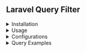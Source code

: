 ## Laravel Query Filter

<details><summary>Installation</summary>
<p>

#### Install the package via composer:

```shell script
composer require marksihor/laravel-query-filter
```

#### Publish the config files (needed if You're willing to change configs):

```shell script
php artisan vendor:publish --provider="LaravelQueryFilter\\LaravelQueryFilterServiceProvider" --tag=config
```

</p>
</details>

<details><summary>Usage</summary>
<p>

#### 1. Add "FiltersQueries" trait to Your Controller.php:

```php
namespace App\Http\Controllers;

...
use LaravelQueryFilter\FiltersQueries;

class Controller extends BaseController
{
    use AuthorizesRequests, DispatchesJobs, ValidatesRequests, FiltersQueries;
}

```

#### 2. Use "$this->filter()" method in Your controllers like in example below:

```php
namespace App\Http\Controllers;

...

class PostController extends Controller
{
    public function index(Request $request): JsonResponse
    {
        $collection = $this->filter(Post::query())->paginate(20);

        return response()->json([
            'data' => $collection
        ]);
    }
}
```

</p>
</details>

<details><summary>Configurations</summary>
<p>

## Filter Settings (configs/laravel_query_filter.php):

#### Model Configuration:

There are two ways to configure Models:

- pass an array of parameters (in this case they will be processed every request)
- pass an anonymous function (in this case extra logic can be provided)

Model settings options (if not provided - the check will not be performed):

- columns - the columns that will be displayed when retrieving records
- relations - the relations that well be allowed to retrieve and filter (empty array - forbids all relations)

```php
[
    ...
    'model_settings' => [
        \App\Models\Post::class => function () {
        if (!auth()->check() || !auth()->user()->isAdmin()) {
            return [
                'columns' => ['id', 'title', 'text', 'user_id'],
                'relations' => ['comments', 'user']
            ];
        }
           return [];
        },
        \App\Models\User::class => [
            'columns' => ['id', 'name', 'email'],
            'relations' => []
        ],
        // class based setting, mast implement FilterSettingsInterface
        \App\Models\Customer::class => \App\Http\Filters\CustomerFilterSettings::class
    ]
]
```

#### Filters Configuration:

The filters of application are listed in the filters array. To disable specific filter, simply delete the corespondent
class from the list. It is easy to add Your own filter:

- Create new filter class in Your application;
- Implement the \LaravelQueryFilter\Filters\FilerInterface interface, and write the logic for the filter;
- Add the created filter to filters list;

#### Publish the config files (needed if You're willing to change configs):

```shell script
php artisan vendor:publish --provider="LaravelQueryFilter\\LaravelQueryFilterServiceProvider" --tag=config
```

</p>
</details>

<details><summary>Query Examples</summary>
<p>

## Filter by column (\LaravelQueryFilter\Filters\ColumnValuesFilter::class)

Exact match:

> example.com/api/posts?name=Post1

String that contains the substring (surround the serchable string with % character):

> example.com/api/posts?text=%hello%

Starts with the substring (put % character to the end of the serchable string):

> example.com/api/posts?text=Error%

Ends with the substring (put % character to the start of the serchable string):

> example.com/api/posts?text=%provident.

Json column filter (same syntax to find contains, starts with, ends with):

> example.com/api/posts?data->name=John <br>
> example.com/api/posts?data__name=John

## Filter by reserved words (\LaravelQueryFilter\Filters\ColumnValuesFilter::class)

Records where value is null:

> example.com/api/posts?status=null

Records where value is not null:

> example.com/api/posts?status=notNull

Records where date is today:

> example.com/api/posts?created_at=today

Records where date is tomorrow:

> example.com/api/posts?created_at=tomorrow

Records where date is yesterday:

> example.com/api/posts?created_at=yesterday

Records where date is day beforeyesterday:

> example.com/api/posts?created_at=day_before_yesterday

Records where date is more than or equal current:

> example.com/api/posts?created_at=future

Records where date is less than or equal current:

> example.com/api/posts?created_at=past

Records where value is more than or equal to:

> example.com/api/posts?likes[from]=100

Records where value is less than or equal to:

> example.com/api/posts?likes[to]=200

Records where value is in the list:

> example.com/api/posts?status[in]=active,disabled

Records where value is not in the list:

> example.com/api/posts?status[not_in]=active,disabled

## Ordering (\LaravelQueryFilter\Filters\OrderFilter::class)

Order by asc:

> example.com/api/posts?orderBy=title&order=asc

Order by desc:

> example.com/api/posts?orderBy=title&order=desc

Order asc/desc (old way):
> example.com/api/posts?id[orderBy]=asc <br>
> example.com/api/posts?id[orderBy]=desc

## Selecting columns (\LaravelQueryFilter\Filters\SelectColumnsFilter::class)

Select columns by provided comma separated values:

> example.com/api/posts?select=id,title

## Retrieving related records (\LaravelQueryFilter\Filters\WithCountRelationsFilter::class)

### Basic

Direct relations by providing comma separated relation names:

> example.com/api/posts?with=comments,user

Nested relations by providing dot separated relationships structure:

> example.com/api/posts?with=comments.user

### Advanced

Direct relations with extra filters (select, order, filter by column):

> example.com/api/posts?with[comments][select]=id,text,post_id&with[comments][orderBy]=id&with[comments][order]=desc&with[comments][text]=%non%

Nested relations with extra filters (select, with):

> example.com/api/posts?with[user][with]=comments&with[user][select]=id&with[user][with][comments][select]=id,post_id,user_id&select=id,user_id

## With count relationships (\LaravelQueryFilter\Filters\WithCountRelationsFilter::class)

### Basic

Count direct relations by providing comma separated relation names:

> example.com/api/posts?withCount=comments,user

### Advanced

Count direct relations by providing relation and additional filters:

> example.com/api/posts?withCount[comments][user_id]=8

## Retrieving records that has relations (\LaravelQueryFilter\Filters\HasRelationsFilter::class)

### Basic

By providing comma separated relation names:

> example.com/api/posts?has=comments
> example.com/api/posts?has=comments.user

### Advanced

By providing relation names with additional filters:

> example.com/api/posts?has[comments][id]=20

## Retrieving records that does not have relations (\LaravelQueryFilter\Filters\HasNotRelationsFilter::class)

### Basic

By providing comma separated relation names:

> example.com/api/posts?hasNot=comments

### Advanced

By providing relation names with additional filters:

> example.com/api/posts?hasNot[comments][id]=13

</p>
</details>




